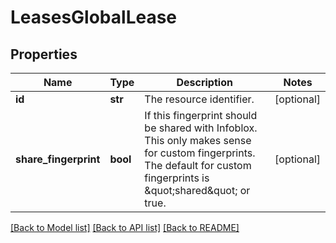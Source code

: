 # LeasesGlobalLease

## Properties
Name | Type | Description | Notes
------------ | ------------- | ------------- | -------------
**id** | **str** | The resource identifier. | [optional] 
**share_fingerprint** | **bool** | If this fingerprint should be shared with Infoblox.  This only makes sense for custom fingerprints. The default for custom fingerprints is \&quot;shared\&quot; or true. | [optional] 

[[Back to Model list]](../README.md#documentation-for-models) [[Back to API list]](../README.md#documentation-for-api-endpoints) [[Back to README]](../README.md)


